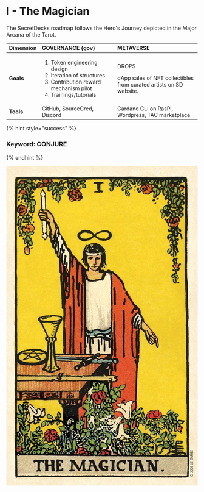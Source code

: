 # I - The Magician

The SecretDecks roadmap follows the Hero's Journey depicted in the Major Arcana of the Tarot.

<table>
  <thead>
    <tr>
      <th style="text-align:left">Dimension</th>
      <th style="text-align:left">GOVERNANCE (gov)</th>
      <th style="text-align:left">METAVERSE</th>
    </tr>
  </thead>
  <tbody>
    <tr>
      <td style="text-align:left"><b>Goals</b>
      </td>
      <td style="text-align:left">
        <p></p>
        <ol>
          <li>Token engineering design</li>
          <li>Iteration of structures</li>
          <li>Contribution reward mechanism pilot</li>
          <li>Trainings/tutorials</li>
        </ol>
      </td>
      <td style="text-align:left">
        <p>DROPS</p>
        <p>dApp sales of NFT collectibles from curated artists on SD website.</p>
      </td>
    </tr>
    <tr>
      <td style="text-align:left"><b>Tools</b>
      </td>
      <td style="text-align:left">GitHub, SourceCred, Discord</td>
      <td style="text-align:left">Cardano CLI on RasPi, Wordpress, TAC marketplace</td>
    </tr>
  </tbody>
</table>

{% hint style="success" %}
### Keyword: **CONJURE**
{% endhint %}

![](../.gitbook/assets/image%20%282%29.png)

